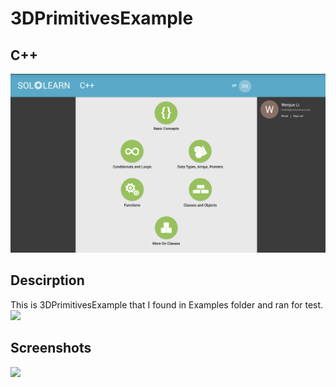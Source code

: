 # 3DPrimitivesExample

## C++

![](images/Wk02%20finished%20modules.png)

## Descirption

This is 3DPrimitivesExample that I found in Examples folder and ran for test.</br>
![](images/dog.gif)

## Screenshots

![](images/3DPrimitivesExample.gif)

